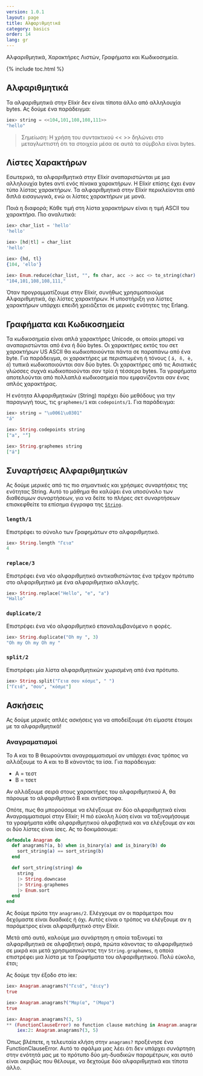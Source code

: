 ```yaml
---
version: 1.0.1
layout: page
title: Αλφαριθμητικά
category: basics
order: 14
lang: gr
---
```


Αλφαριθμητικά, Χαρακτήρες Λιστών, Γραφήματα και Κωδικοσημεία.

{% include toc.html %}

## Αλφαριθμητικά

Τα αλφαριθμητικά στην Elixir δεν είναι τίποτα άλλο από αλληλουχία bytes.  Ας δούμε ένα παράδειγμα:

```elixir
iex> string = <<104,101,108,108,111>>
"hello"
```

>Σημείωση: Η χρήση του συντακτικού << >> δηλώνει στο μεταγλωττιστή ότι τα στοιχεία μέσα σε αυτά τα σύμβολα είναι bytes.

## Λίστες Χαρακτήρων

Εσωτερικά, τα αλφαριθμητικά στην Elixir αναπαριστώνται με μια αλληλουχία bytes αντί ενός πίνακα χαρακτήρων.  Η Elixir επίσης έχει έναν τύπο λίστας χαρακτήρων.  Τα αλφαριθμητικά στην Elixir περικλείονται από διπλά εισαγωγικά, ενώ οι λίστες χαρακτήρων με μονά.

Ποιά η διαφορά;  Κάθε τιμή στη λίστα χαρακτήρων είναι η τιμή ASCII του χαρακτήρα.  Πιο αναλυτικά:

```elixir
iex> char_list = 'hello'
'hello'

iex> [hd|tl] = char_list
'hello'

iex> {hd, tl}
{104, 'ello'}

iex> Enum.reduce(char_list, "", fn char, acc -> acc <> to_string(char) <> "," end)
"104,101,108,108,111,"
```

Όταν προγραμματίζουμε στην Elixir, συνήθως χρησιμοποιούμε Αλφαριθμητικά, όχι λίστες χαρακτήρων. Η υποστήριξη για λίστες χαρακτήρων υπάρχει επειδή χρειάζεται σε μερικές ενότητες της Erlang.

## Γραφήματα και Κωδικοσημεία

Τα κωδικοσημεία είναι απλά χαρακτήρες Unicode, οι οποίοι μπορεί να αναπαριστώνται από ένα ή δύο bytes. Οι χαρακτήρες εκτός του σετ χαρακτήρων US ASCII θα κωδικοποιούνται πάντα σε παραπάνω από ένα byte. Για παράδειγμα, οι χαρακτήρες με περισπωμένη ή τόνους ( `á, ñ, è, ά`) τυπικά κωδικοποιούνται σαν δύο bytes. Οι χαρακτήρες από τις Ασιατικές γλώσσες συχνά κωδικοποιούνται σαν τρία ή τέσσερα bytes. Τα γραφήματα αποτελούνται από πολλαπλά κωδικοσημεία που εμφανίζονται σαν ένας απλός χαρακτήρας.

Η ενότητα Αλφαριθμητικών (String) παρέχει δύο μεθόδους για την παραγωγή τους, τις `graphemes/1` και `codepoints/1`.  Για παράδειγμα:

```elixir
iex> string = "\u0061\u0301"
"á"

iex> String.codepoints string
["a", "́"]

iex> String.graphemes string
["á"]
```

## Συναρτήσεις Αλφαριθμητικών

Ας δούμε μερικές από τις πιο σημαντικές και χρήσιμες συναρτήσεις της ενότητας String.  Αυτό το μάθημα θα καλύψει ένα υποσύνολο των διαθέσιμων συναρτήσεων, για να δείτε το πλήρες σετ συναρτήσεων επισκεφθείτε τα επίσημα έγγραφα της [`String`](https://hexdocs.pm/elixir/String.html).

### `length/1`

Επιστρέφει το σύνολο των Γραφημάτων στο αλφαριθμητικό.

```elixir
iex> String.length "Γεια"
4
```

### `replace/3`

Επιστρέφει ένα νέο αλφαριθμητικό αντικαθιστώντας ένα τρέχον πρότυπο στο αλφαριθμητικό με ένα αλφαριθμητικο αλλαγής.

```elixir
iex> String.replace("Hello", "e", "a")
"Hallo"
```

### `duplicate/2`

Επιστρέφει ένα νέο αλφαριθμητικό επαναλαμβανόμενο n φορές.

```elixir
iex> String.duplicate("Oh my ", 3)
"Oh my Oh my Oh my "
```

### `split/2`

Επιστρέφει μία λίστα αλφαριθμητικών χωρισμένη από ένα πρότυπο.

```elixir
iex> String.split("Γεια σου κόσμε", " ")
["Γειά", "σου", "κόσμε"]
```

## Ασκήσεις

Ας δούμε μερικές απλές ασκήσεις για να αποδείξουμε ότι είμαστε έτοιμοι με τα αλφαριθμητικά!

### Αναγραματισμοί

Το Α και το Β θεωρούνται αναγραμματισμοί αν υπάρχει ένας τρόπος να αλλάξουμε το Α και το Β κάνοντάς τα ίσα.  Για παράδειγμα:

+ Α = τεστ
+ B = τσετ

Αν αλλάξουμε σειρά στους χαρακτήρες του αλφαριθμητικού Α, θα πάρουμε το αλφαριθμητικό Β και αντίστροφα.

Οπότε, πως θα μπορούσαμε να ελέγξουμε αν δύο αλφαριθμητικά είναι Αναγραμματισμοί στην Elixir;  Η πιό εύκολη λύση είναι να ταξινομήσουμε τα γραφήματα κάθε αλφαριθμητικού αλφαβητικά και να ελέγξουμε αν και οι δύο λίστες είναι ίσες.  Ας το δοκιμάσουμε:

```elixir
defmodule Anagram do
  def anagrams?(a, b) when is_binary(a) and is_binary(b) do
    sort_string(a) == sort_string(b)
  end

  def sort_string(string) do
    string
    |> String.downcase
    |> String.graphemes
    |> Enum.sort
  end
end
```

Ας δούμε πρώτα την `anagrams/2`.  Ελέγχουμε αν οι παράμετροι που δεχόμαστε είναι δυαδικές ή όχι.  Αυτός είναι ο τρόπος να ελέγξουμε αν η παράμετρος είναι αλφαριθμητικό στην Elixir.

Μετά από αυτό, καλούμε μια συνάρτηση η οποία ταξινομεί τα αλφαριθμητικά σε αλφαβητική σειρά, πρώτα κάνοντας το αλφαριθμητικό σε μικρά και μετά χρησιμοποιώντας την `String.graphemes`, η οποία επιστρέφει μια λίστα με τα Γραφήματα του αλφαριθμητικού.  Πολύ εύκολο, έτσι;

Ας δούμε την έξοδο στο iex:

```elixir
iex> Anagram.anagrams?("Γειά", "άιεγ")
true

iex> Anagram.anagrams?("Μαρία", "ίΜαρα")
true

iex> Anagram.anagrams?(3, 5)
** (FunctionClauseError) no function clause matching in Anagram.anagrams?/2
    iex:2: Anagram.anagrams?(3, 5)
```

Όπως βλέπετε, η τελευταία κλήση στην `anagrams?` προξένησε ένα FunctionClauseError.  Αυτό το σφάλμα μας λέει ότι δεν υπάρχει συνάρτηση στην ενότητά μας με το πρότυπο δύο μη-δυαδικών παραμέτρων, και αυτό είναι ακριβώς που θέλουμε, να δεχτούμε δύο αλφαριθμητικά και τίποτα άλλο.
